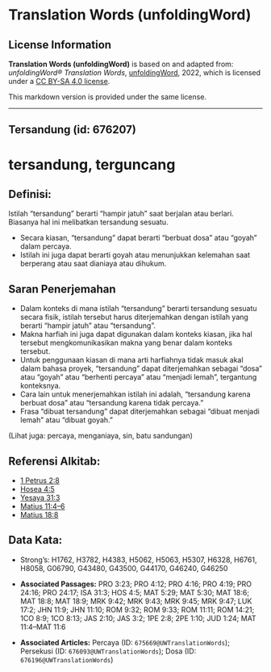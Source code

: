 # Translation Words (unfoldingWord)

## License Information

**Translation Words (unfoldingWord)** is based on and adapted from: _unfoldingWord® Translation Words_, [unfoldingWord](https://unfoldingword.org/utw), 2022, which is licensed under a [CC BY-SA 4.0 license](https://creativecommons.org/licenses/by-sa/4.0/legalcode.en).

This markdown version is provided under the same license.



--------------------------------

## Tersandung (id: 676207)

tersandung, terguncang
======================

Definisi:
---------

Istilah “tersandung” berarti “hampir jatuh” saat berjalan atau berlari. Biasanya hal ini melibatkan tersandung sesuatu.

* Secara kiasan, “tersandung” dapat berarti “berbuat dosa” atau “goyah” dalam percaya.
* Istilah ini juga dapat berarti goyah atau menunjukkan kelemahan saat berperang atau saat dianiaya atau dihukum.

Saran Penerjemahan
------------------

* Dalam konteks di mana istilah “tersandung” berarti tersandung sesuatu secara fisik, istilah tersebut harus diterjemahkan dengan istilah yang berarti “hampir jatuh” atau “tersandung”.
* Makna harfiah ini juga dapat digunakan dalam konteks kiasan, jika hal tersebut mengkomunikasikan makna yang benar dalam konteks tersebut.
* Untuk penggunaan kiasan di mana arti harfiahnya tidak masuk akal dalam bahasa proyek, “tersandung” dapat diterjemahkan sebagai “dosa” atau “goyah” atau “berhenti percaya” atau “menjadi lemah”, tergantung konteksnya.
* Cara lain untuk menerjemahkan istilah ini adalah, “tersandung karena berbuat dosa” atau “tersandung karena tidak percaya.”
* Frasa “dibuat tersandung” dapat diterjemahkan sebagai “dibuat menjadi lemah” atau “dibuat goyah.”

(Lihat juga: percaya, menganiaya, sin, batu sandungan)

Referensi Alkitab:
------------------

* [1 Petrus 2:8](https://ref.ly/1Pet0:0)
* [Hosea 4:5](https://ref.ly/Hos4:5)
* [Yesaya 31:3](https://ref.ly/Isa31:3)
* [Matius 11:4–6](https://ref.ly/Matt11:4-Matt11:6)
* [Matius 18:8](https://ref.ly/Matt18:8)

Data Kata:
----------

* Strong’s: H1762, H3782, H4383, H5062, H5063, H5307, H6328, H6761, H8058, G06790, G43480, G43500, G44170, G46240, G46250

* **Associated Passages:** PRO 3:23; PRO 4:12; PRO 4:16; PRO 4:19; PRO 24:16; PRO 24:17; ISA 31:3; HOS 4:5; MAT 5:29; MAT 5:30; MAT 18:6; MAT 18:8; MAT 18:9; MRK 9:42; MRK 9:43; MRK 9:45; MRK 9:47; LUK 17:2; JHN 11:9; JHN 11:10; ROM 9:32; ROM 9:33; ROM 11:11; ROM 14:21; 1CO 8:9; 1CO 8:13; JAS 2:10; JAS 3:2; 1PE 2:8; 2PE 1:10; JUD 1:24; MAT 11:4–MAT 11:6
* **Associated Articles:** Percaya (ID: `675669@UWTranslationWords`); Persekusi (ID: `676093@UWTranslationWords`); Dosa (ID: `676196@UWTranslationWords`)

